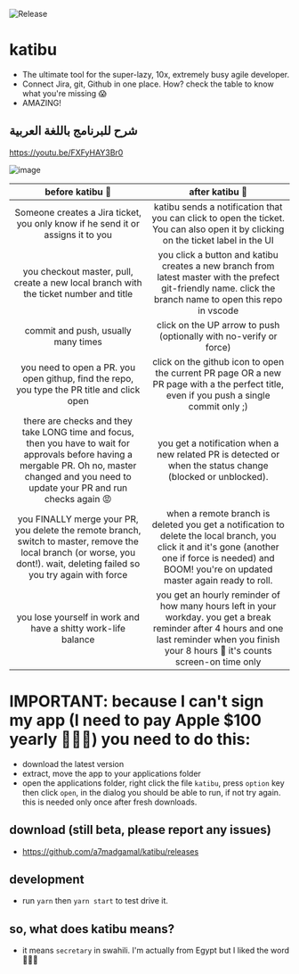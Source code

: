 ![Release](https://github.com/a7madgamal/katibu/workflows/Release/badge.svg?branch=master)

# katibu

- The ultimate tool for the super-lazy, 10x, extremely busy agile developer.
- Connect Jira, git, Github in one place. How? check the table to know what you're missing 😱
- AMAZING!

## شرح للبرنامج باللغة العربية

https://youtu.be/FXFyHAY3Br0

![image](https://user-images.githubusercontent.com/939602/77838115-449a8d80-7160-11ea-8fc1-38db1e777dfb.png)

|                                                                                         before katibu 🐢                                                                                          |                                                                                            after katibu 🚀                                                                                             |
| :-----------------------------------------------------------------------------------------------------------------------------------------------------------------------------------------------: | :----------------------------------------------------------------------------------------------------------------------------------------------------------------------------------------------------: |
|                                                          Someone creates a Jira ticket, you only know if he send it or assigns it to you                                                          |                                   katibu sends a notification that you can click to open the ticket. You can also open it by clicking on the ticket label in the UI                                    |
|                                                       you checkout master, pull, create a new local branch with the ticket number and title                                                       |                      you click a button and katibu creates a new branch from latest master with the prefect git-friendly name. click the branch name to open this repo in vscode                       |
|                                                                                commit and push, usually many times                                                                                |                                                                   click on the UP arrow to push (optionally with no-verify or force)                                                                   |
|                                                    you need to open a PR. you open githup, find the repo, you type the PR title and click open                                                    |                                click on the github icon to open the current PR page OR a new PR page with a the perfect title, even if you push a single commit only ;)                                |
| there are checks and they take LONG time and focus, then you have to wait for approvals before having a mergable PR. Oh no, master changed and you need to update your PR and run checks again 😡 |                                               you get a notification when a new related PR is detected or when the status change (blocked or unblocked).                                               |
|            you FINALLY merge your PR, you delete the remote branch, switch to master, remove the local branch (or worse, you dont!). wait, deleting failed so you try again with force            | when a remote branch is deleted you get a notification to delete the local branch, you click it and it's gone (another one if force is needed) and BOOM! you're on updated master again ready to roll. |
|                                                                   you lose yourself in work and have a shitty work-life balance                                                                   |    you get an hourly reminder of how many hours left in your workday. you get a break reminder after 4 hours and one last reminder when you finish your 8 hours 🎉 it's counts screen-on time only     |

# IMPORTANT: because I can't sign my app (I need to pay Apple \$100 yearly 🤦🏻‍♂️) you need to do this:

- download the latest version
- extract, move the app to your applications folder
- open the applications folder, right click the file `katibu`, press `option` key then click `open`, in the dialog you should be able to run, if not try again. this is needed only once after fresh downloads.

## download (still beta, please report any issues)

- https://github.com/a7madgamal/katibu/releases

## development

- run `yarn` then `yarn start` to test drive it.

## so, what does katibu means?

- it means `secretary` in swahili. I'm actually from Egypt but I liked the word 🤷🏻‍♂️
